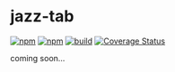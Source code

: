 # jazz-tab

[![npm](https://img.shields.io/npm/v/jazz-tab.svg)](https://www.npmjs.com/package/jazz-tab)
[![npm](https://img.shields.io/npm/dt/jazz-tab.svg)](https://www.npmjs.com/package/jazz-tab)
[![build](https://github.com/jazz-soft/jazz-tab/actions/workflows/build.yml/badge.svg)](https://github.com/jazz-soft/jazz-tab/actions)
[![Coverage Status](https://coveralls.io/repos/github/jazz-soft/jazz-tab/badge.svg)](https://coveralls.io/github/jazz-soft/jazz-tab)

coming soon...

